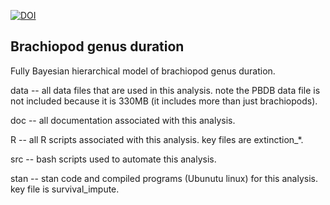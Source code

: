 [![DOI](https://zenodo.org/badge/doi/10.5281/zenodo.46928.svg)](http://dx.doi.org/10.5281/zenodo.46928)


Brachiopod genus duration
-------------------------

Fully Bayesian hierarchical model of brachiopod genus duration.

data -- all data files that are used in this analysis. note the PBDB data file
is not included because it is 330MB (it includes more than just
brachiopods).

doc -- all documentation associated with this analysis.

R -- all R scripts associated with this analysis. key files are extinction\_\*.

src -- bash scripts used to automate this analysis.

stan -- stan code and compiled programs (Ubunutu linux) for this analysis. key
file is survival\_impute.

